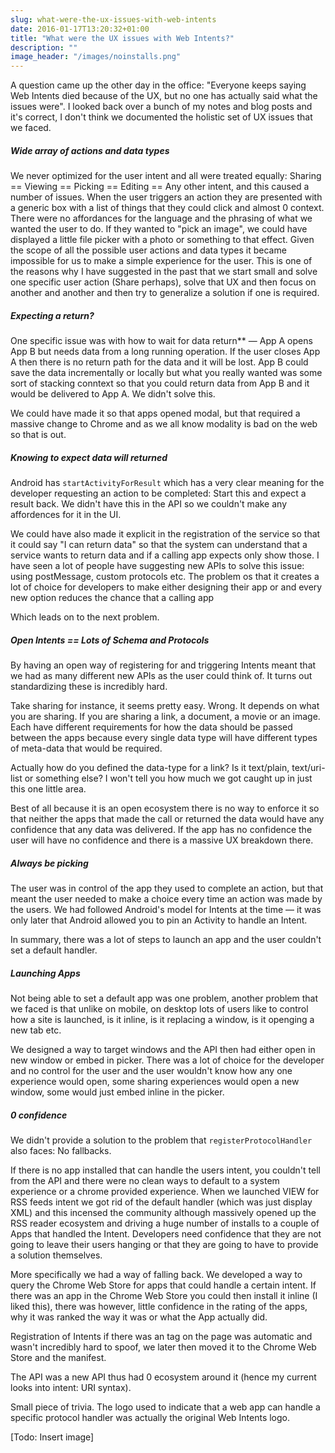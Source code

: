 ```yaml
---
slug: what-were-the-ux-issues-with-web-intents
date: 2016-01-17T13:20:32+01:00
title: "What were the UX issues with Web Intents?"
description: ""
image_header: "/images/noinstalls.png"
---
```


A question came up the other day in the office: "Everyone keeps saying Web
Intents died because of the UX, but no one has actually said what the issues
were". I looked back over a bunch of my notes and blog posts and it's
correct, I don't think we documented the holistic set of UX  issues that we
faced.

##### Wide array of actions and data types

We never optimized for the user intent and all were treated equally: Sharing
== Viewing == Picking == Editing == Any other intent, and this caused a number of
issues.  When the user triggers an action they are presented with a generic
box with a list of things that they could click and almost 0 context. There were no affordances
for the language and the phrasing of what we wanted the user to do.  If they 
wanted to "pick an image", we could have  displayed a little file
picker with a photo or something to that effect. Given the scope of all the 
possible user actions and data types it became impossible for us to make a
simple experience for the user. This is one of the reasons why I have suggested in the past that we
start small and solve one specific user action (Share perhaps),  solve that UX
and then focus on another and another and then try to generalize a solution
if one is required.

##### Expecting a return?

One specific issue was with how to wait for data return** &mdash; App A opens App B but 
needs data from a long running operation. If the user closes App A then there is 
no return path for the data and it will be lost. App B could save the data incrementally or 
locally but what you really wanted was some sort of stacking conntext so that you could 
return data from App B and it would be delivered to App A.  We didn't solve this. 

We could have made it so that apps opened modal, but that required a massive change to Chrome
and as we all know modality is bad on the web so that is out.

##### Knowing to expect data will returned

Android has `startActivityForResult` which has a very clear meaning for the developer requesting 
an action to be completed: Start this and expect a result back.  We didn't have this in the API
so we couldn't make any affordences for it in the UI.

We could have also made it explicit in the registration of the service so that it could say
"I can return data" so that the system can understand that a service wants to return data
and if a calling app expects only show those.  I have seen a lot of people have suggesting 
new APIs to solve this issue: using postMessage, custom protocols etc. The problem os that 
it creates a lot of choice for developers to make either designing their app or 
and every new option reduces the chance that a calling app

Which leads on to the next problem.

##### Open Intents == Lots of Schema and Protocols

By having an open way of registering for and triggering Intents meant that we had as many
different new APIs as the user could think of.  It turns out standardizing these is incredibly
hard.

Take sharing for instance, it seems pretty easy. Wrong. It depends on what you are sharing.
If you are sharing a link, a document, a movie or an image.  Each have different requirements
for how the data should be passed between the apps because every single data type will have different
types of meta-data that would be required.

Actually how do you defined the data-type for a link? Is it text/plain, text/uri-list or something else? 
I won't tell you how much we got caught up in just this one little area.

Best of all because it is an open ecosystem there is no way to enforce it so that neither the
apps that made the call or returned the data would have any confidence that any data was 
delivered.  If the app has no confidence the user will have no confidence and there is a 
massive UX breakdown there.

##### Always be picking

The user was in control of the app they used to complete an action, but that meant the user
 needed to make a choice every time an action was made by the users.  We had followed 
Android's model for Intents at the time &mdash; it was only later that Android allowed you to pin an Activity
to handle an Intent. 

In summary, there was a lot of steps to launch an app and the user couldn't 
set a default handler. 

##### Launching Apps

Not being able to set a default app was one problem, another problem that we faced is that
unlike on mobile, on desktop lots of users like to control how a site is launched, is it inline,
is it replacing a window, is it openging a new tab etc. 

We designed a way to target windows and the API then had either open in new window 
or embed in picker. There was a lot of choice for the developer and no control for the user 
and the user wouldn't know how any one experience would open, some sharing experiences 
would open a new window, some would just embed inline in the picker.

##### 0 confidence

We didn't provide a solution to the problem that `registerProtocolHandler`
also faces: No fallbacks. 

If there is no app installed that can handle the
users intent, you couldn't tell from the API and there were no clean ways to
default to a system experience or a chrome provided experience. When we
launched VIEW for RSS feeds intent we got rid of the default handler (which
was just display XML)  and this incensed the community although massively
opened up the RSS reader ecosystem and driving a  huge number of installs to a
couple of Apps that handled the Intent.  Developers need confidence that they
are not going to leave their users hanging or that they are going to have to
provide a solution themselves.

More specifically we had a way of falling back.  We developed a way to query
the Chrome Web Store for apps that could handle a certain intent. If there was
an app in the Chrome Web Store you  could then install it inline (I liked
this), there was however, little confidence in the  rating of the apps, why it
was ranked the way it was or what the App actually did.

Registration of Intents if there was an <intent> tag on the page was automatic
and wasn't  incredibly hard to spoof, we later then moved it to the Chrome Web
Store and the manifest.

The API was a new API thus had 0 ecosystem around it (hence my current looks
into intent: URI syntax).

Small piece of trivia. The logo used to indicate that a web app can handle a
specific protocol handler was actually the original Web Intents logo.

[Todo: Insert image]